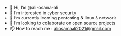 - 👋 Hi, I’m @ali-osama-ali
- 👀 I’m interested in cyber security
- 🌱 I’m currently learning pentesting & linux & network
- 💞️ I’m looking to collaborate on open source projects
- 📫 How to reach me : aliosamaali2021@gmail.com

